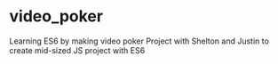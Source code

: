 # video_poker
Learning ES6 by making video poker
Project with Shelton and Justin to create mid-sized JS project with ES6

[Specs and Notes]: https://docs.google.com/document/d/1BgDQbiMULDCrHoFk0DnmAH5dJhCaWZzUkZj1gGNuQEU/
